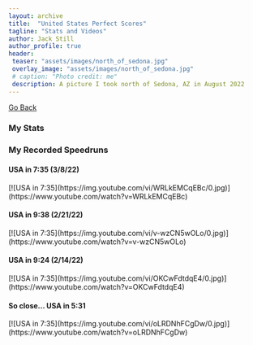 ```yaml
---
layout: archive
title:  "United States Perfect Scores"
tagline: "Stats and Videos"
author: Jack Still
author_profile: true
header:
 teaser: "assets/images/north_of_sedona.jpg"
 overlay_image: "assets/images/north_of_sedona.jpg"
 # caption: "Photo credit: me"
 description: A picture I took north of Sedona, AZ in August 2022
---
```

<a href="javascript:window.history.back();">Go Back</a>

<h3 class="archive__subtitle">My Stats</h3>






<h3 class="archive__subtitle">My Recorded Speedruns</h3>

<h4 class="archive__subtitle">USA in 7:35 (3/8/22)</h4>
[![USA in 7:35](https://img.youtube.com/vi/WRLkEMCqEBc/0.jpg)](https://www.youtube.com/watch?v=WRLkEMCqEBc)
<h4 class="archive__subtitle">USA in 9:38 (2/21/22)</h4>
[![USA in 7:35](https://img.youtube.com/vi/v-wzCN5wOLo/0.jpg)](https://www.youtube.com/watch?v=v-wzCN5wOLo)
<h4 class="archive__subtitle">USA in 9:24 (2/14/22)</h4>
[![USA in 7:35](https://img.youtube.com/vi/OKCwFdtdqE4/0.jpg)](https://www.youtube.com/watch?v=OKCwFdtdqE4)

<h4 class="archive__subtitle">So close... USA in 5:31</h4>
[![USA in 7:35](https://img.youtube.com/vi/oLRDNhFCgDw/0.jpg)](https://www.youtube.com/watch?v=oLRDNhFCgDw)
